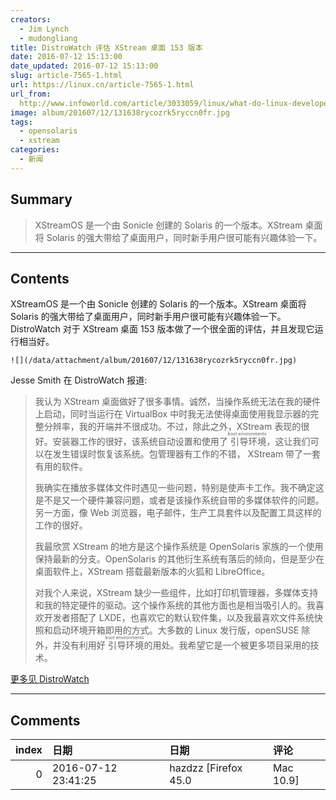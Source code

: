 ```yaml
---
creators:
  - Jim Lynch
  - mudongliang
title: DistroWatch 评估 XStream 桌面 153 版本
date: 2016-07-12 15:13:00
date_updated: 2016-07-12 15:13:00
slug: article-7565-1.html
url: https://linux.cn/article-7565-1.html
url_from: 
  http://www.infoworld.com/article/3033059/linux/what-do-linux-developers-think-of-git-and-github.html
image: album/201607/12/131638rycozrk5ryccn0fr.jpg
tags:
  - opensolaris
  - xstream
categories:
  - 新闻
---
```


## Summary

> XStreamOS 是一个由 Sonicle 创建的 Solaris 的一个版本。XStream 桌面将 Solaris 的强大带给了桌面用户，同时新手用户很可能有兴趣体验一下。

***

<!-- more -->

## Contents

XStreamOS 是一个由 Sonicle 创建的 Solaris 的一个版本。XStream 桌面将 Solaris 的强大带给了桌面用户，同时新手用户很可能有兴趣体验一下。DistroWatch 对于 XStream 桌面 153 版本做了一个很全面的评估，并且发现它运行相当好。

`![](/data/attachment/album/201607/12/131638rycozrk5ryccn0fr.jpg)`

Jesse Smith 在 DistroWatch 报道:

> 
> 我认为 XStream 桌面做好了很多事情。诚然，当操作系统无法在我的硬件上启动，同时当运行在 VirtualBox 中时我无法使得桌面使用我显示器的完整分辨率，我的开端并不很成功。不过，除此之外，XStream 表现的很好。安装器工作的很好，该系统自动设置和使用了<ruby> 引导环境 <rp>  （ </rp> <rt>  boot environments </rt> <rp>  ） </rp></ruby>，这让我们可以在发生错误时恢复该系统。包管理器有工作的不错， XStream 带了一套有用的软件。
> 
> 
> 我确实在播放多媒体文件时遇见一些问题，特别是使声卡工作。我不确定这是不是又一个硬件兼容问题，或者是该操作系统自带的多媒体软件的问题。另一方面，像 Web 浏览器，电子邮件，生产工具套件以及配置工具这样的工作的很好。
> 
> 
> 我最欣赏 XStream 的地方是这个操作系统是 OpenSolaris 家族的一个使用保持最新的分支。OpenSolaris 的其他衍生系统有落后的倾向，但是至少在桌面软件上，XStream 搭载最新版本的火狐和 LibreOffice。
> 
> 
> 对我个人来说，XStream 缺少一些组件，比如打印机管理器，多媒体支持和我的特定硬件的驱动。这个操作系统的其他方面也是相当吸引人的。我喜欢开发者搭配了 LXDE，也喜欢它的默认软件集，以及我最喜欢文件系统快照和启动环境开箱即用的方式。大多数的 Linux 发行版，openSUSE 除外，并没有利用好<ruby> 引导环境 <rp>  （ </rp> <rt>  boot environments </rt> <rp>  ） </rp></ruby>的用处。我希望它是一个被更多项目采用的技术。
> 
> 
> 

[更多见 DistroWatch](http://distrowatch.com/weekly.php?issue=20160215#xstreamos)

***

## Comments

|   index | 日期                | 日期                           | 评论                                |
|--------:|:--------------------|:-------------------------------|:------------------------------------|
|       0 | 2016-07-12 23:41:25 | hazdzz [Firefox 45.0|Mac 10.9] | 现在还有人在用 Solaris 作为桌面端？ |
